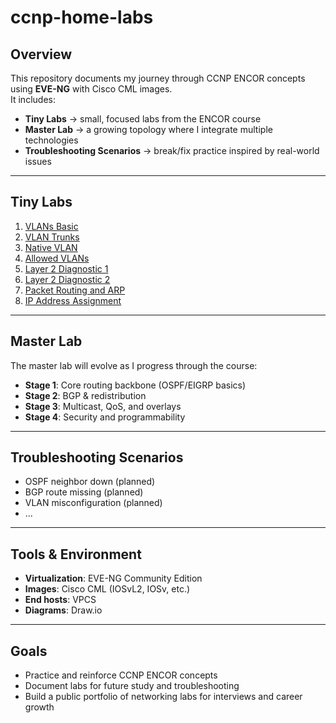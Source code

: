 # ccnp-home-labs

## Overview
This repository documents my journey through CCNP ENCOR concepts using **EVE-NG** with Cisco CML images.  
It includes:  
- **Tiny Labs** → small, focused labs from the ENCOR course  
- **Master Lab** → a growing topology where I integrate multiple technologies  
- **Troubleshooting Scenarios** → break/fix practice inspired by real-world issues  

---

## Tiny Labs
1. [VLANs Basic](tiny-labs/01-vlans-basic)  
2. [VLAN Trunks](tiny-labs/02-vlans-trunk/)  
3. [Native VLAN](tiny-labs/03-native-vlan/)    
4. [Allowed VLANs](tiny-labs/04-allowed-vlans/)    
5. [Layer 2 Diagnostic 1](tiny-labs/05-layer2-diagnostic1/)    
6. [Layer 2 Diagnostic 2](tiny-labs/06-layer2-diagnostic2/)    
7. [Packet Routing and ARP](tiny-labs/07-packet-routing/)    
8. [IP Address Assignment](tiny-labs/08-ip-address-assignment/)    

---

## Master Lab
The master lab will evolve as I progress through the course:  

- **Stage 1**: Core routing backbone (OSPF/EIGRP basics)  
- **Stage 2**: BGP & redistribution  
- **Stage 3**: Multicast, QoS, and overlays  
- **Stage 4**: Security and programmability  

---

## Troubleshooting Scenarios
- OSPF neighbor down (planned)  
- BGP route missing (planned)  
- VLAN misconfiguration (planned)  
- ...  

---

## Tools & Environment
- **Virtualization**: EVE-NG Community Edition  
- **Images**: Cisco CML (IOSvL2, IOSv, etc.)  
- **End hosts**: VPCS  
- **Diagrams**: Draw.io  

---

## Goals
- Practice and reinforce CCNP ENCOR concepts  
- Document labs for future study and troubleshooting  
- Build a public portfolio of networking labs for interviews and career growth  
